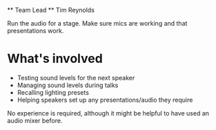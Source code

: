 ** Team Lead ** Tim Reynolds

Run the audio for a stage. Make sure mics are working and that presentations work.

# What's involved

* Testing sound levels for the next speaker
* Managing sound levels during talks
* Recalling lighting presets
* Helping speakers set up any presentations/audio they require

No experience is required, although it might be helpful to have used an audio mixer
before.
